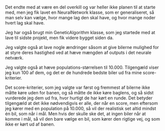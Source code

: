 Det endte med at være en del overkill og var heller ikke planen til at starte med, men jeg fik lavet en NeuralNetwork klasse,
som er generaliseret, så man selv kan vælge, hvor mange lag den skal have, og hvor mange noder hvert lag skal have.

Jeg har også brugt min GeneticAlgorithm klasse, som jeg startede med at lave til sidste projekt, men fik videre bygget siden da.


Jeg valgte også at lave nogle ændringer såsom at give bilerne mulighed for at styre deres hastighed ved at hæve mængden af outputs i det neurale netværk.


Jeg valgte også at hæve populations-størrelsen til 10.000. Tilgengæld viser jeg kun 100 af dem, og det er de hundrede bedste biler ud fra mine score-kriterier.

Det score-kriterier, som jeg valgte var først og fremmest af bilerne ikke måtte køre uden for banen, og så måtte de ikke køre baglens, og så sidst vurderede jeg dem ud fra, hvor hurtigt de har kørt en runde.
Det betyder tilgengæld at det ikke nødvendigvis er alle, der når en score, men eftersom jeg kører med en population på 10.000, så vil der realistisk set altid mindst én bil, som når i mål.
Men hvis der skulle ske det, at ingen biler når at komme i mål, så vil den bare vælge en bil, som kører den rigtige vej, og som ikke er kørt ud af banen.